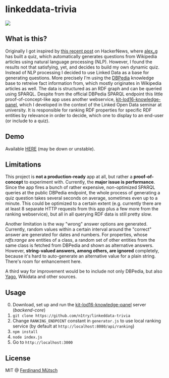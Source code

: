 # linkeddata-trivia

![](https://anchr.io/i/N2ilR.jpg)

## What is this?
Originally I got inspired by [this recent post](https://news.ycombinator.com/item?id=13677748) on HackerNews, where [alex_g](https://news.ycombinator.com/user?id=alex_g) has built a quiz, which automatically generates questions from Wikipedia articles using natural language processing (NLP). However, I found the results not that satisfying, yet, and decides to build my own dynamic quiz. Instead of NLP processing I decided to use Linked Data as a base for generating questions. More precisely I'm using the [DBPedia](https://dbpedia.org) knowledge base to retreive fact information from, which mostly originates in Wikipedia articles as well. The data is structured as an RDF graph and can be queried using SPARQL. Despite from the official DBPedia SPARQL endpoint this little proof-of-concept-like app uses another webservice, [kit-lod16-knowledge-panel](https://github.com/n1try/kit-lod16-knowledge-panel), which I developed in the context of the Linked Open Data seminar at university. It is responsible for ranking RDF properties for specific RDF entities by relevance in order to decide, which one to display to an end-user (or include to a quiz).

## Demo
Available [HERE](http://207.154.209.125:3000) (may be down or unstable).

## Limitations
This project is __not a production-ready__ app at all, but rather a __proof-of-concept__ to experiment with. Currently, the __major issue is performance__. Since the app fires a bunch of rather expensive, non-optimized SPARQL queries at the public DBPedia endpoint, the whole process of generating a quiz question takes several seconds on average, sometimes even up to a minute. This could be optimized to a certain extent (e.g. currently there are at least 8 separate HTTP requests from this app plus a few more from the ranking webservice), but all in all querying RDF data is still pretty slow. 

Another limitation is the way "wrong" answer options are generated. Currently, random values within a certain interval around the "correct" answer are generated for dates and numbers. For properties, whose _rdfs:range_ are entities of a class, a random set of other entities from the same class is fetched from DBPedia and shown as alternative answers. However, __string-valued answers, among others, are ignored__ completely, because it's hard to auto-generate an alternative value for a plain string. There's room for enhancement here.

A third way for improvement would be to include not only DBPedia, but also [Yago](https://yago-knowledge.org), Wikidata and other sources. 

## Usage
0. Download, set up and run the [kit-lod16-knowledge-panel](https://github.com/n1try/kit-lod16-knowledge-panel) server (_backend-core_)
1. `git clone https://github.com/n1try/linkeddata-trivia`
2. Change `RANKING_ENDPOINT` constant in `generator.js` to use local ranking service (by default at `http://localhost:8080/api/ranking`)
3. `npm install`
4. `node index.js`
5. Go to `http://localhost:3000`

## License
MIT @ [Ferdinand Mütsch](https://ferdinand-muetsch.de)